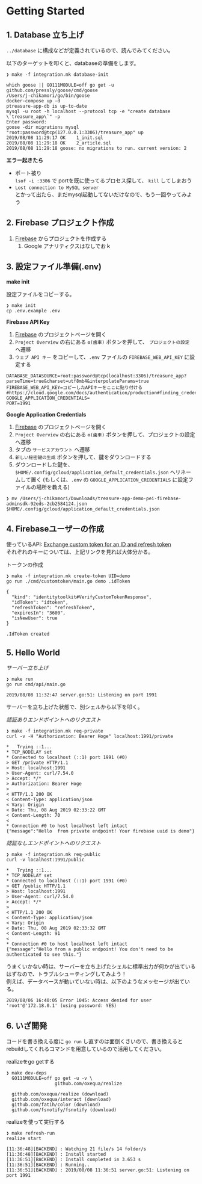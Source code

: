 # Getting Started

## 1. Database 立ち上げ

`../database` に構成などが定義されているので、読んでみてください。

以下のターゲットを叩くと、databaseの準備をします。

```console
❯ make -f integration.mk database-init
```

```console
which goose || GO111MODULE=off go get -u github.com/pressly/goose/cmd/goose
/Users/j-chikamori/go/bin/goose
docker-compose up -d
ptreasure-app-db is up-to-date
mysql -u root -h localhost --protocol tcp -e "create database \`treasure_app\`" -p
Enter password:
goose -dir migrations mysql "root:password@tcp(127.0.0.1:3306)/treasure_app" up
2019/08/08 11:29:17 OK    1_init.sql
2019/08/08 11:29:18 OK    2_article.sql
2019/08/08 11:29:18 goose: no migrations to run. current version: 2
```

**エラー起きたら**  
- ポート被り  
`lsof -i :3306` で portを既に使ってるプロセス探して、 `kill` してしまおう
- `Lost connection to MySQL server`  
とかって出たら、まだmysql起動してないだけなので、もう一回やってみよう

## 2. Firebase プロジェクト作成

1. [Firebase](https://firebase.google.com/) からプロジェクトを作成する
    1. Google アナリティクスはなしでおｋ
    
## 3. 設定ファイル準備(.env)

**make init**

設定ファイルをコピーする。

```console
❯ make init            
cp .env.example .env
```

**Firebase API Key**

1. [Firebase](https://firebase.google.com/) のプロジェクトページを開く
1. `Project Overview` の右にある `⚙(歯車)` ボタンを押して、 `プロジェクトの設定` へ遷移
1. `ウェブ API キー` をコピーして、`.env` ファイルの `FIREBASE_WEB_API_KEY` に設定する

```
DATABASE_DATASOURCE=root:password@tcp(localhost:3306)/treasure_app?parseTime=true&charset=utf8mb4&interpolateParams=true
FIREBASE_WEB_API_KEY=コピーしたAPIキーをここに貼り付ける
#https://cloud.google.com/docs/authentication/production#finding_credentials_automatically
GOOGLE_APPLICATION_CREDENTIALS=
PORT=1991
```

**Google Application Credentials**

1. [Firebase](https://firebase.google.com/) のプロジェクトページを開く
1. `Project Overview` の右にある `⚙(歯車)` ボタンを押して、プロジェクトの設定へ遷移
1. タブの `サービスアカウント` へ遷移
1. `新しい秘密鍵の生成` ボタンを押して、鍵をダウンロードする
1. ダウンロードした鍵を、 `$HOME/.config/gcloud/application_default_credentials.json` へリネームして置く (もしくは、`.env` の `GOOGLE_APPLICATION_CREDENTIALS` に設定ファイルの場所を教える)

```console
❯ mv /Users/j-chikamori/Downloads/treasure-app-demo-pei-firebase-adminsdk-92eds-2cb2584124.json $HOME/.config/gcloud/application_default_credentials.json
```

## 4. Firebaseユーザーの作成

使っているAPI: [Exchange custom token for an ID and refresh token](https://firebase.google.com/docs/reference/rest/auth/#section-refresh-token)  
それぞれのキーについては、上記リンクを見れば大体分かる。

トークンの作成

```console
❯ make -f integration.mk create-token UID=demo
go run ./cmd/customtoken/main.go demo .idToken
```

```console
{
  "kind": "identitytoolkit#VerifyCustomTokenResponse",
  "idToken": "idtoken",
  "refreshToken": "refreshToken",
  "expiresIn": "3600",
  "isNewUser": true
}

.IdToken created
```

## 5. Hello World

*サーバー立ち上げ*

```console
❯ make run
go run cmd/api/main.go
```

```console
2019/08/08 11:32:47 server.go:51: Listening on port 1991
```

サーバーを立ち上げた状態で、別シェルから以下を叩く。

*認証ありエンドポイントへのリクエスト*

```console
❯ make -f integration.mk req-private
curl -v -H "Authorization: Bearer Hoge" localhost:1991/private
```

```console
*   Trying ::1...
* TCP_NODELAY set
* Connected to localhost (::1) port 1991 (#0)
> GET /private HTTP/1.1
> Host: localhost:1991
> User-Agent: curl/7.54.0
> Accept: */*
> Authorization: Bearer Hoge 
>
< HTTP/1.1 200 OK
< Content-Type: application/json
< Vary: Origin
< Date: Thu, 08 Aug 2019 02:33:22 GMT
< Content-Length: 70
<
* Connection #0 to host localhost left intact
{"message":"Hello  from private endpoint! Your firebase uuid is demo"}
```

*認証なしエンドポイントへのリクエスト*

```console
❯ make -f integration.mk req-public
curl -v localhost:1991/public
```

```console
*   Trying ::1...
* TCP_NODELAY set
* Connected to localhost (::1) port 1991 (#0)
> GET /public HTTP/1.1
> Host: localhost:1991
> User-Agent: curl/7.54.0
> Accept: */*
>
< HTTP/1.1 200 OK
< Content-Type: application/json
< Vary: Origin
< Date: Thu, 08 Aug 2019 02:33:32 GMT
< Content-Length: 91
<
* Connection #0 to host localhost left intact
{"message":"Hello from a public endpoint! You don't need to be authenticated to see this."}
```

うまくいかない時は、サーバーを立ち上げたシェルに標準出力が何かが出ているはずなので、トラブルシューティングしてみよう！  
例えば、データベースが動いていない時は、以下のようなメッセージが出ている。

```console
2019/08/06 16:40:05 Error 1045: Access denied for user 'root'@'172.18.0.1' (using password: YES)
```

## 6. いざ開発

コードを書き換える度に `go run` し直すのは面倒くさいので、書き換えるとrebuildしてくれるコマンドを用意しているので活用してください。

realizeをgo getする

```console
❯ make dev-deps                     
  GO111MODULE=off go get -u -v \
                  github.com/oxequa/realize
```

```
  github.com/oxequa/realize (download)
  github.com/oxequa/interact (download)
  github.com/fatih/color (download)
  github.com/fsnotify/fsnotify (download)
```

realizeを使って実行する

```console
❯ make refresh-run
realize start
```

``` console
[11:36:48][BACKEND] : Watching 21 file/s 14 folder/s
[11:36:48][BACKEND] : Install started
[11:36:51][BACKEND] : Install completed in 3.653 s
[11:36:51][BACKEND] : Running..
[11:36:51][BACKEND] : 2019/08/08 11:36:51 server.go:51: Listening on port 1991
```
